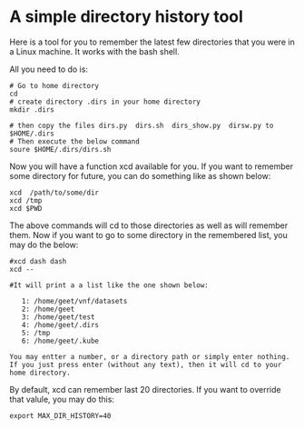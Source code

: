 # A simple directory history tool

Here is a tool for you to remember the latest few directories that you were in a Linux machine. It works with the bash shell. 

All you need to do is:
```
# Go to home directory
cd 
# create directory .dirs in your home directory
mkdir .dirs

# then copy the files dirs.py  dirs.sh  dirs_show.py  dirsw.py to $HOME/.dirs
# Then execute the below command
soure $HOME/.dirs/dirs.sh

```

Now you will have a function xcd available for you.
If you want to remember some directory for future, you can do something like as shown below:

```
xcd  /path/to/some/dir
xcd /tmp
xcd $PWD

```

The above commands will cd to those directories as well as will remember them.
Now if you want to go to some directory in the remembered list, you may do the below:

```
#xcd dash dash
xcd --

#It will print a a list like the one shown below:

   1: /home/geet/vnf/datasets
   2: /home/geet
   3: /home/geet/test
   4: /home/geet/.dirs
   5: /tmp
   6: /home/geet/.kube

You may entter a number, or a directory path or simply enter nothing. 
If you just press enter (without any text), then it will cd to your home directory.

```

By default, xcd can remember last 20 directories. If you want to override that valule, you may do this:
```
export MAX_DIR_HISTORY=40
```
